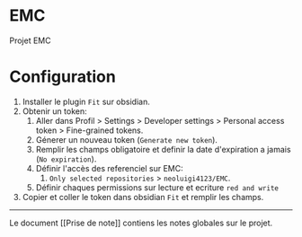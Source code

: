 # EMC
Projet EMC

# Configuration
1. Installer le plugin `Fit` sur obsidian.
2. Obtenir un token:
	1. Aller dans Profil > Settings > Developer settings > Personal access token > Fine-grained tokens.
	2. Génerer un nouveau token (`Generate new token`).
	3. Remplir les champs obligatoire et definir la date d'expiration a jamais (`No expiration`).
	4. Définir l'accès des referenciel sur EMC:
		1. `Only selected repositories` > `neoluigi4123/EMC`.
	5. Définir chaques permissions sur lecture et ecriture `red and write`
3. Copier et coller le token dans obsidian `Fit` et remplir les champs.

---

Le document [[Prise de note]] contiens les notes globales sur le projet.